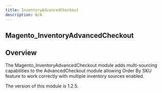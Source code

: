 ```yaml
---
title: InventoryAdvancedCheckout
description: N/A
---
```


## Magento_InventoryAdvancedCheckout

## Overview

The Magento_InventoryAdvancedCheckout module adds multi-sourcing capabilities to the AdvancedCheckout module allowing Order By SKU feature to work correctly with multiple inventory sources enabled.

<InlineAlert slots="text" />
The version of this module is 1.2.5.
